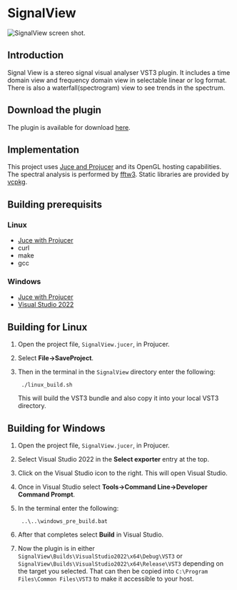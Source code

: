 # SignalView

![SignalView screen shot.](<https://www.twkrause.ca/SignalView screenshot.png> "SignalView screen shot")

## Introduction

Signal View is a stereo signal visual analyser VST3 plugin.
It includes a time domain view and frequency domain view in selectable
linear or log format. There is also a waterfall(spectrogram) view to see trends in
the spectrum.

## Download the plugin

The plugin is available for download [here](https://www.twkrause.ca).

## Implementation

This project uses [Juce and Projucer](https://juce.com/) and its OpenGL hosting capabilities.
The spectral analysis is performed by [fftw3](https://www.fftw.org/).
Static libraries are provided by [vcpkg](https://vcpkg.io/).

## Building prerequisits

### Linux

- [Juce with Projucer](https://juce.com/)
- curl
- make
- gcc

### Windows

- [Juce with Projucer](https://juce.com/)
- [Visual Studio 2022](https://visualstudio.microsoft.com/)

## Building for Linux

1. Open the project file, `SignalView.jucer`, in Projucer.
2. Select **File->SaveProject**.
3. Then in the terminal in the `SignalView` directory enter the following:

        ./linux_build.sh

   This will build the VST3 bundle and also copy it into your local VST3 directory.

## Building for Windows

1. Open the project file, `SignalView.jucer`, in Projucer.
2. Select Visual Studio 2022 in the **Select exporter** entry at the top.
3. Click on the Visual Studio icon to the right. This will open Visual Studio.
4. Once in Visual Studio select **Tools->Command Line->Developer Command Prompt**.
5. In the terminal enter the following:
   
        ..\..\windows_pre_build.bat
   
7. After that completes select **Build** in Visual Studio.
8. Now the plugin is in either
   `SignalView\Builds\VisualStudio2022\x64\Debug\VST3` or
   `SignalView\Builds\VisualStudio2022\x64\Release\VST3`
   depending on the target you selected.
   That can then be copied into `C:\Program Files\Common Files\VST3` to make it accessible to your host.

